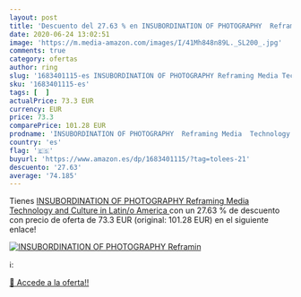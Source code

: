 ```yaml
---
layout: post
title: 'Descuento del 27.63 % en INSUBORDINATION OF PHOTOGRAPHY  Reframin'
date: 2020-06-24 13:02:51
image: 'https://m.media-amazon.com/images/I/41Mh848n89L._SL200_.jpg'
comments: true
category: ofertas
author: ring
slug: '1683401115-es INSUBORDINATION OF PHOTOGRAPHY Reframing Media Technology...'
sku: '1683401115-es'
tags: [  ]
actualPrice: 73.3 EUR
currency: EUR
price: 73.3
comparePrice: 101.28 EUR
prodname: 'INSUBORDINATION OF PHOTOGRAPHY  Reframing Media  Technology  and Culture in Latin/o America '
country: 'es'
flag: '🇪🇸'
buyurl: 'https://www.amazon.es/dp/1683401115/?tag=tolees-21'
descuento: '27.63'
average: '74.185'
---
```


Tienes [INSUBORDINATION OF PHOTOGRAPHY  Reframing Media  Technology  and Culture in Latin/o America ](https://www.amazon.es/dp/1683401115/?tag=tolees-21) con un 27.63 % de descuento con precio de oferta de 73.3 EUR (original: 101.28 EUR) en el siguiente enlace!

[![INSUBORDINATION OF PHOTOGRAPHY  Reframin](https://m.media-amazon.com/images/I/41Mh848n89L._SL200_.jpg)](https://www.amazon.es/dp/1683401115/?tag=tolees-21)

ℹ️:


[🛒 Accede a la oferta!!](https://www.amazon.es/dp/1683401115/?tag=tolees-21)
